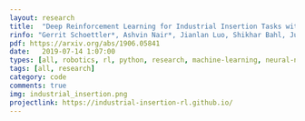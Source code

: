 ```yaml
---
layout: research
title:  "Deep Reinforcement Learning for Industrial Insertion Tasks with Visual Inputs and Natural Rewards."
rinfo: "Gerrit Schoettler*, Ashvin Nair*, Jianlan Luo, Shikhar Bahl, Juan Aparicio Ojea, Eugen Solowjow, Sergey Levine."
pdf: https://arxiv.org/abs/1906.05841
date:   2019-07-14 1:07:00
types: [all, robotics, rl, python, research, machine-learning, neural-nets]
tags: [all, research]
category: code
comments: true
img: industrial_insertion.png
projectlink: https://industrial-insertion-rl.github.io/
---
```


